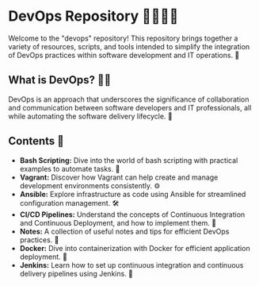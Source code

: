 # DevOps Repository 👩‍💻👨‍💻

Welcome to the "devops" repository! This repository brings together a variety of resources, scripts, and tools intended to simplify the integration of DevOps practices within software development and IT operations. 🚀

## What is DevOps? 🤝🔧

DevOps is an approach that underscores the significance of collaboration and communication between software developers and IT professionals, all while automating the software delivery lifecycle. 🔄

## Contents 📁
- **Bash Scripting:** Dive into the world of bash scripting with practical examples to automate tasks. 📜
- **Vagrant:** Discover how Vagrant can help create and manage development environments consistently. ⚙️
- **Ansible:** Explore infrastructure as code using Ansible for streamlined configuration management. 🛠️
- **CI/CD Pipelines:** Understand the concepts of Continuous Integration and Continuous Deployment, and how to implement them. 🔄
- **Notes:** A collection of useful notes and tips for efficient DevOps practices. 📝
- **Docker:** Dive into containerization with Docker for efficient application deployment. 🐳
- **Jenkins:** Learn how to set up continuous integration and continuous delivery pipelines using Jenkins. 🚦

